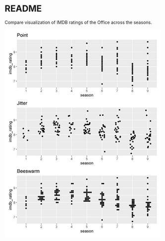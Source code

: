 # README

Compare visualization of IMDB ratings of the Office across the seasons.

![](beeswarm_test.png)
